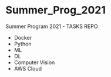 # Summer_Prog_2021
Summer Program 2021 - TASKS REPO

- Docker
- Python
- ML
- DL
- Computer Vision
- AWS Cloud

